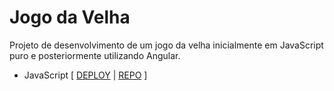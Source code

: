 # Jogo da Velha

Projeto de desenvolvimento de um jogo da velha inicialmente em JavaScript puro e posteriormente utilizando Angular.

- JavaScript [ [DEPLOY](https://js-tic-tac-toe-henna.vercel.app/) | [REPO](https://github.com/luizgnclvs/js-angular-tic-tac-toe/tree/main/js) ]
